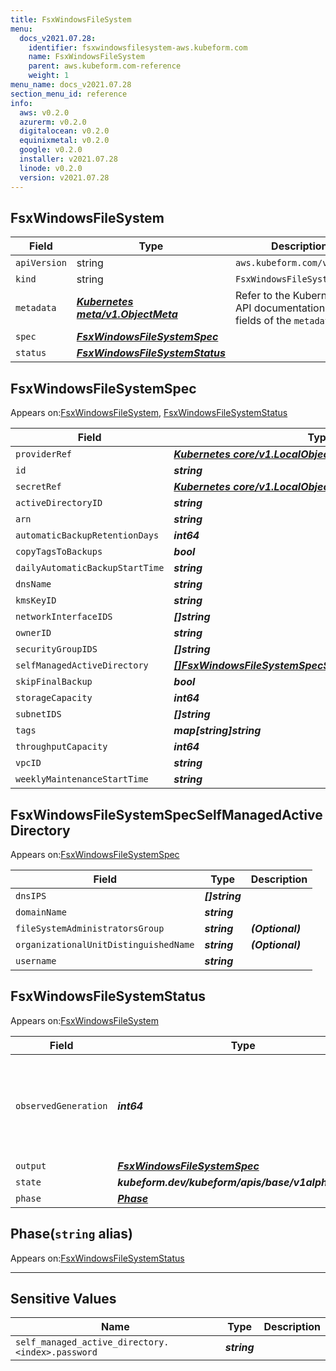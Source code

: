 ```yaml
---
title: FsxWindowsFileSystem
menu:
  docs_v2021.07.28:
    identifier: fsxwindowsfilesystem-aws.kubeform.com
    name: FsxWindowsFileSystem
    parent: aws.kubeform.com-reference
    weight: 1
menu_name: docs_v2021.07.28
section_menu_id: reference
info:
  aws: v0.2.0
  azurerm: v0.2.0
  digitalocean: v0.2.0
  equinixmetal: v0.2.0
  google: v0.2.0
  installer: v2021.07.28
  linode: v0.2.0
  version: v2021.07.28
---
```


## FsxWindowsFileSystem
| Field | Type | Description |
| ------ | ----- | ----------- |
| `apiVersion` | string | `aws.kubeform.com/v1alpha1` |
|    `kind` | string | `FsxWindowsFileSystem` |
| `metadata` | ***[Kubernetes meta/v1.ObjectMeta](https://v1-18.docs.kubernetes.io/docs/reference/generated/kubernetes-api/v1.18/#objectmeta-v1-meta)***|Refer to the Kubernetes API documentation for the fields of the `metadata` field.|
| `spec` | ***[FsxWindowsFileSystemSpec](#fsxwindowsfilesystemspec)***||
| `status` | ***[FsxWindowsFileSystemStatus](#fsxwindowsfilesystemstatus)***||
## FsxWindowsFileSystemSpec

Appears on:[FsxWindowsFileSystem](#fsxwindowsfilesystem), [FsxWindowsFileSystemStatus](#fsxwindowsfilesystemstatus)

| Field | Type | Description |
| ------ | ----- | ----------- |
| `providerRef` | ***[Kubernetes core/v1.LocalObjectReference](https://v1-18.docs.kubernetes.io/docs/reference/generated/kubernetes-api/v1.18/#localobjectreference-v1-core)***||
| `id` | ***string***||
| `secretRef` | ***[Kubernetes core/v1.LocalObjectReference](https://v1-18.docs.kubernetes.io/docs/reference/generated/kubernetes-api/v1.18/#localobjectreference-v1-core)***||
| `activeDirectoryID` | ***string***| ***(Optional)*** |
| `arn` | ***string***| ***(Optional)*** |
| `automaticBackupRetentionDays` | ***int64***| ***(Optional)*** |
| `copyTagsToBackups` | ***bool***| ***(Optional)*** |
| `dailyAutomaticBackupStartTime` | ***string***| ***(Optional)*** |
| `dnsName` | ***string***| ***(Optional)*** |
| `kmsKeyID` | ***string***| ***(Optional)*** |
| `networkInterfaceIDS` | ***[]string***| ***(Optional)*** |
| `ownerID` | ***string***| ***(Optional)*** |
| `securityGroupIDS` | ***[]string***| ***(Optional)*** |
| `selfManagedActiveDirectory` | ***[[]FsxWindowsFileSystemSpecSelfManagedActiveDirectory](#fsxwindowsfilesystemspecselfmanagedactivedirectory)***| ***(Optional)*** |
| `skipFinalBackup` | ***bool***| ***(Optional)*** |
| `storageCapacity` | ***int64***||
| `subnetIDS` | ***[]string***||
| `tags` | ***map[string]string***| ***(Optional)*** |
| `throughputCapacity` | ***int64***||
| `vpcID` | ***string***| ***(Optional)*** |
| `weeklyMaintenanceStartTime` | ***string***| ***(Optional)*** |
## FsxWindowsFileSystemSpecSelfManagedActiveDirectory

Appears on:[FsxWindowsFileSystemSpec](#fsxwindowsfilesystemspec)

| Field | Type | Description |
| ------ | ----- | ----------- |
| `dnsIPS` | ***[]string***||
| `domainName` | ***string***||
| `fileSystemAdministratorsGroup` | ***string***| ***(Optional)*** |
| `organizationalUnitDistinguishedName` | ***string***| ***(Optional)*** |
| `username` | ***string***||
## FsxWindowsFileSystemStatus

Appears on:[FsxWindowsFileSystem](#fsxwindowsfilesystem)

| Field | Type | Description |
| ------ | ----- | ----------- |
| `observedGeneration` | ***int64***| ***(Optional)*** Resource generation, which is updated on mutation by the API Server.|
| `output` | ***[FsxWindowsFileSystemSpec](#fsxwindowsfilesystemspec)***| ***(Optional)*** |
| `state` | ***kubeform.dev/kubeform/apis/base/v1alpha1.State***| ***(Optional)*** |
| `phase` | ***[Phase](#phase)***| ***(Optional)*** |
## Phase(`string` alias)

Appears on:[FsxWindowsFileSystemStatus](#fsxwindowsfilesystemstatus)

---
## Sensitive Values
| Name | Type | Description |
|------|------|-------------|
| `self_managed_active_directory.<index>.password` | ***string*** ||
